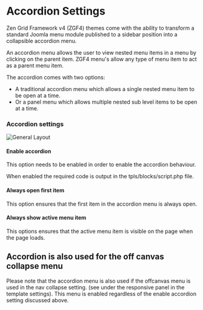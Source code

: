 Accordion Settings
====

Zen Grid Framework v4 (ZGF4) themes come with the ability to transform a standard Joomla menu module published to a sidebar position into a collapsible accordion menu.

An accordion menu allows the user to view nested menu items in a menu by clicking on the parent item. ZGF4 menu's allow any type of menu item to act as a parent menu item.

The accordion comes with two options:
- A traditional accordion menu which allows a single nested menu item to be open at a time.
- Or a panel menu which allows multiple nested sub level items to be open at a time.


### Accordion settings
![General Layout](/zen-grid-framework-4/images/menu/accordion.jpg)
  

#### Enable accordion
This option needs to be enabled in order to enable the accordion behaviour.

When enabled the required code is output in the tpls/blocks/script.php file.

#### Always open first item
This option ensures that the first item in the accordion menu is always open.

#### Always show active menu item
This options ensures that the active menu item is visible on the page when the page loads.


Accordion is also used for the off canvas collapse menu
----
Please note that the accordion menu is also used if the offcanvas menu is used in the nav collapse setting. (see under the responsive panel in the template settings). This menu is enabled regardless of the enable accordion setting discussed above.